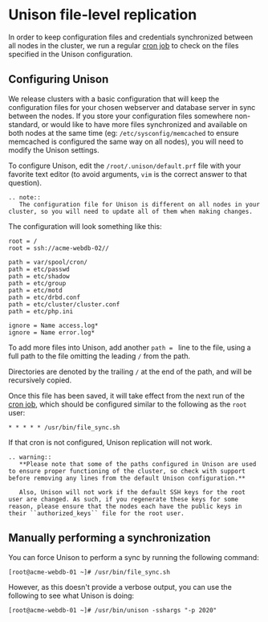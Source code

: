 # Unison file-level replication

In order to keep configuration files and credentials synchronized between all nodes in the cluster, we run a regular [cron job](/operatingsystems/linux/basics/cron.html) to check on the files specified in the Unison configuration.

## Configuring Unison

We release clusters with a basic configuration that will keep the configuration files for your chosen webserver and database server in sync between the nodes. If you store your configuration files somewhere non-standard, or would like to have more files synchronized and available on both nodes at the same time (eg: `/etc/sysconfig/memcached` to ensure memcached is configured the same way on all nodes), you will need to modify the Unison settings.

To configure Unison, edit the `/root/.unison/default.prf` file with your favorite text editor (to avoid arguments, `vim` is the correct answer to that question).

```eval_rst
.. note::
   The configuration file for Unison is different on all nodes in your cluster, so you will need to update all of them when making changes.
```

The configuration will look something like this:

```
root = /
root = ssh://acme-webdb-02//

path = var/spool/cron/
path = etc/passwd
path = etc/shadow
path = etc/group
path = etc/motd
path = etc/drbd.conf
path = etc/cluster/cluster.conf
path = etc/php.ini

ignore = Name access.log*
ignore = Name error.log*
```

To add more files into Unison, add another `path = ` line to the file, using a full path to the file omitting the leading `/` from the path.

Directories are denoted by the trailing `/` at the end of the path, and will be recursively copied.

Once this file has been saved, it will take effect from the next run of the [cron job](/operatingsystems/linux/basics/cron.html), which should be configured similar to the following as the `root` user:

```
* * * * * /usr/bin/file_sync.sh
```

If that cron is not configured, Unison replication will not work.

```eval_rst
.. warning::
   **Please note that some of the paths configured in Unison are used to ensure proper functioning of the cluster, so check with support before removing any lines from the default Unison configuration.**

   Also, Unison will not work if the default SSH keys for the root user are changed. As such, if you regenerate these keys for some reason, please ensure that the nodes each have the public keys in their ``authorized_keys`` file for the root user.
```

## Manually performing a synchronization

You can force Unison to perform a sync by running the following command:

```
[root@acme-webdb-01 ~]# /usr/bin/file_sync.sh
```

However, as this doesn't provide a verbose output, you can use the following to see what Unison is doing:

```
[root@acme-webdb-01 ~]# /usr/bin/unison -sshargs "-p 2020"
```
